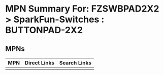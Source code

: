 



# MPN Summary For: FZSWBPAD2X2 > SparkFun-Switches : BUTTONPAD-2X2

## MPNs
  

|MPN|Direct Links|Search Links|
| :--- | :--- | :--- |
||||
